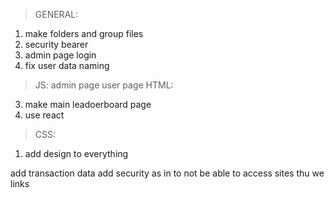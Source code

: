 >GENERAL:
1. make folders and group files
2. security bearer
4. admin page login
5. fix user data naming
>JS:
admin page
user page
>HTML:
3. make main leadoerboard page
4. use react
>CSS:
1. add design to everything

add transaction data
add security as in to not be able to access sites thu we links